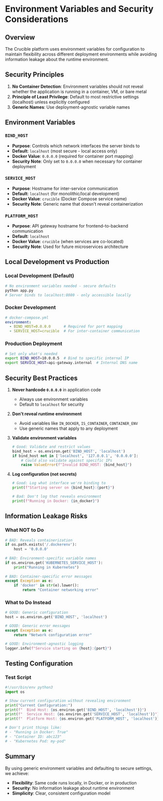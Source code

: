 # Environment Variables and Security Considerations

## Overview

The Crucible platform uses environment variables for configuration to maintain flexibility across different deployment environments while avoiding information leakage about the runtime environment.

## Security Principles

1. **No Container Detection**: Environment variables should not reveal whether the application is running in a container, VM, or bare metal
2. **Principle of Least Privilege**: Default to most restrictive settings (localhost) unless explicitly configured
3. **Generic Names**: Use deployment-agnostic variable names

## Environment Variables

### `BIND_HOST`
- **Purpose**: Controls which network interfaces the server binds to
- **Default**: `localhost` (most secure - local access only)
- **Docker Value**: `0.0.0.0` (required for container port mapping)
- **Security Note**: Only set to `0.0.0.0` when necessary for container deployment

### `SERVICE_HOST`
- **Purpose**: Hostname for inter-service communication
- **Default**: `localhost` (for monolithic/local development)
- **Docker Value**: `crucible` (Docker Compose service name)
- **Security Note**: Generic name that doesn't reveal containerization

### `PLATFORM_HOST`
- **Purpose**: API gateway hostname for frontend-to-backend communication
- **Default**: `localhost`
- **Docker Value**: `crucible` (when services are co-located)
- **Security Note**: Used for future microservices architecture

## Local Development vs Production

### Local Development (Default)
```bash
# No environment variables needed - secure defaults
python app.py
# Server binds to localhost:8080 - only accessible locally
```

### Docker Development
```yaml
# docker-compose.yml
environment:
  - BIND_HOST=0.0.0.0      # Required for port mapping
  - SERVICE_HOST=crucible  # For inter-container communication
```

### Production Deployment
```bash
# Set only what's needed
export BIND_HOST=10.0.0.5  # Bind to specific internal IP
export SERVICE_HOST=api-gateway.internal  # Internal DNS name
```

## Security Best Practices

1. **Never hardcode `0.0.0.0`** in application code
   - Always use environment variables
   - Default to `localhost` for security

2. **Don't reveal runtime environment**
   - Avoid variables like `IN_DOCKER`, `IS_CONTAINER`, `CONTAINER_ENV`
   - Use generic names that apply to any deployment

3. **Validate environment variables**
   ```python
   # Good: Validate and restrict values
   bind_host = os.environ.get('BIND_HOST', 'localhost')
   if bind_host not in ['localhost', '127.0.0.1', '0.0.0.0']:
       # Could also validate against specific IPs
       raise ValueError(f"Invalid BIND_HOST: {bind_host}")
   ```

4. **Log configuration (not secrets)**
   ```python
   # Good: Log what interface we're binding to
   print(f"Starting server on {bind_host}:{port}")
   
   # Bad: Don't log that reveals environment
   print(f"Running in Docker: {in_docker}")
   ```

## Information Leakage Risks

### What NOT to Do

```python
# BAD: Reveals containerization
if os.path.exists('/.dockerenv'):
    host = '0.0.0.0'
    
# BAD: Environment-specific variable names
if os.environ.get('KUBERNETES_SERVICE_HOST'):
    print("Running in Kubernetes")
    
# BAD: Container-specific error messages
except Exception as e:
    if 'docker' in str(e).lower():
        return "Container networking error"
```

### What to Do Instead

```python
# GOOD: Generic configuration
host = os.environ.get('BIND_HOST', 'localhost')

# GOOD: Generic error messages
except Exception as e:
    return "Network configuration error"

# GOOD: Environment-agnostic logging
logger.info(f"Service starting on {host}:{port}")
```

## Testing Configuration

### Test Script
```python
#!/usr/bin/env python3
import os

# Show current configuration without revealing environment
print("Current Configuration:")
print(f"  Bind Host: {os.environ.get('BIND_HOST', 'localhost')}")
print(f"  Service Host: {os.environ.get('SERVICE_HOST', 'localhost')}")
print(f"  Platform Host: {os.environ.get('PLATFORM_HOST', 'localhost')}")

# Don't print things like:
# - "Running in Docker: True"
# - "Container ID: abc123"
# - "Kubernetes Pod: my-pod"
```

## Summary

By using generic environment variables and defaulting to secure settings, we achieve:
- **Flexibility**: Same code runs locally, in Docker, or in production
- **Security**: No information leakage about runtime environment
- **Simplicity**: Clear, consistent configuration model